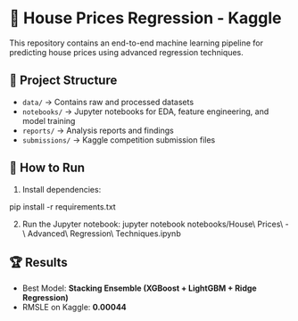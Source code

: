 # 🏡 House Prices Regression - Kaggle

This repository contains an end-to-end machine learning pipeline for predicting house prices using advanced regression techniques.

## 📂 Project Structure
- `data/` → Contains raw and processed datasets
- `notebooks/` → Jupyter notebooks for EDA, feature engineering, and model training
- `reports/` → Analysis reports and findings
- `submissions/` → Kaggle competition submission files

## 🚀 How to Run
1. Install dependencies:

pip install -r requirements.txt

2. Run the Jupyter notebook:
jupyter notebook notebooks/House\ Prices\ -\ Advanced\ Regression\ Techniques.ipynb

## 🏆 Results
- Best Model: **Stacking Ensemble (XGBoost + LightGBM + Ridge Regression)**
- RMSLE on Kaggle: **0.00044**

